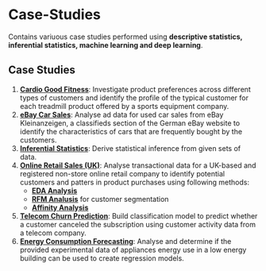 # Case-Studies

Contains variuous case studies performed using **descriptive statistics, inferential statistics, machine learning and deep learning**.

## Case Studies
1. **[Cardio Good Fitness](https://github.com/sameer97/DS_ML_Case-Studies/blob/main/CardioGoodFitness.ipynb)**: Investigate product preferences across different types of customers and identify the profile of the typical customer for each treadmill product offered by a sports equipment company.
2. **[eBay Car Sales](https://github.com/sameer97/DS_ML_Case-Studies/blob/main/eBay_CarSales.ipynb)**:  Analyse ad data for used car sales from eBay Kleinanzeigen, a classifieds section of the German eBay website to identify the characteristics of cars that are frequently bought by the customers.
3. **[Inferential Statistics](https://github.com/sameer97/DS_ML_Case-Studies/blob/main/InferentialStatistics.ipynb)**: Derive statistical inference from given sets of data.
4. **[Online Retail Sales (UK)]()**: Analyse transactional data for a UK-based and registered non-store online retail company to identify potential customers and patters in product purchases using following methods:
    - **[EDA Analysis](https://github.com/sameer97/DS_ML_Case-Studies/blob/main/EDA%20-%20Online%20Retail.ipynb)**
    - **[RFM Analusis](https://github.com/sameer97/DS_ML_Case-Studies/blob/main/RFM%20Analysis%20-%20Online%20Retail.ipynb)** for customer segmentation
    - **[Affinity Analysis](https://github.com/sameer97/DS_ML_Case-Studies/blob/main/Affinity%20Analysis%20-%20Online%20Retail.ipynb)**
5. **[Telecom Churn Prediction](https://github.com/sameer97/DS_ML_Case-Studies/blob/main/Telecom_CustomerChurn.ipynb)**: Build classification model to predict whether a customer canceled the subscription using customer activity data from a telecom company.
6. **[Energy Consumption Forecasting](https://github.com/sameer97/DS_ML_Case-Studies/blob/main/Energy_Consumption_Forecasting.ipynb)**: Analyse and determine if the provided experimental data of appliances energy use in a low energy building can be used to create regression models.


